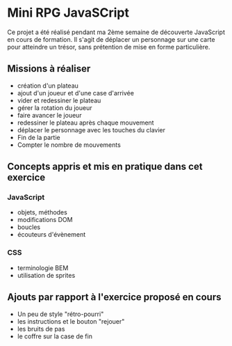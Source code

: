# Mini RPG JavaSCript

Ce projet a été réalisé pendant ma 2ème semaine de découverte JavaScript en cours de formation.
Il s'agit de déplacer un personnage sur une carte pour atteindre un trésor, sans prétention de mise en forme particulière.

## Missions à réaliser

- création d'un plateau
- ajout d'un joueur et d'une case d'arrivée
- vider et redessiner le plateau
- gérer la rotation du joueur
- faire avancer le joueur
- redessiner le plateau après chaque mouvement
- déplacer le personnage avec les touches du clavier
- Fin de la partie
- Compter le nombre de mouvements

## Concepts appris et mis en pratique dans cet exercice

### JavaScript

- objets, méthodes
- modifications DOM
- boucles
- écouteurs d'évènement

### CSS

- terminologie BEM
- utilisation de sprites

## Ajouts par rapport à l'exercice proposé en cours

- Un peu de style "rétro-pourri"
- les instructions et le bouton "rejouer"
- les bruits de pas
- le coffre sur la case de fin